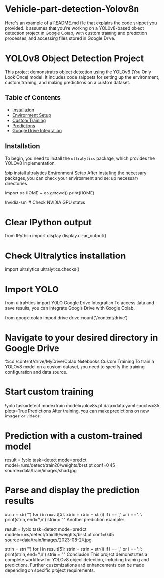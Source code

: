 # Vehicle-part-detection-Yolov8n

Here's an example of a README.md file that explains the code snippet you provided. It assumes that you're working on a YOLOv8-based object detection project in Google Colab, with custom training and prediction processes, and accessing files stored in Google Drive.

# YOLOv8 Object Detection Project

This project demonstrates object detection using the YOLOv8 (You Only Look Once) model. It includes code snippets for setting up the environment, custom training, and making predictions on a custom dataset.

## Table of Contents
- [Installation](#installation)
- [Environment Setup](#environment-setup)
- [Custom Training](#custom-training)
- [Predictions](#predictions)
- [Google Drive Integration](#google-drive-integration)

## Installation

To begin, you need to install the `ultralytics` package, which provides the YOLOv8 implementation.

!pip install ultralytics
Environment Setup
After installing the necessary packages, you can check your environment and set up necessary directories.

import os
HOME = os.getcwd()
print(HOME)

!nvidia-smi  # Check NVIDIA GPU status

# Clear IPython output
from IPython import display
display.clear_output()

# Check Ultralytics installation
import ultralytics
ultralytics.checks()

# Import YOLO
from ultralytics import YOLO
Google Drive Integration
To access data and save results, you can integrate Google Drive with Google Colab.

from google.colab import drive
drive.mount('/content/drive')

# Navigate to your desired directory in Google Drive
%cd /content/drive/MyDrive/Colab Notebooks
Custom Training
To train a YOLOv8 model on a custom dataset, you need to specify the training configuration and data source.

# Start custom training
!yolo task=detect mode=train model=yolov8s.pt data=data.yaml epochs=35 plots=True
Predictions
After training, you can make predictions on new images or videos.

# Prediction with a custom-trained model
result = !yolo task=detect mode=predict model=runs/detect/train20/weights/best.pt conf=0.45 source=data/train/images/shad.jpg

# Parse and display the prediction results
strin = str("")
for i in result[5]:
  strin = strin + str(i)
  if i == ',' or i == ':':
    print(strin, end='\n')
    strin = ""
Another prediction example:

result = !yolo task=detect mode=predict model=runs/detect/train19/weights/best.pt conf=0.45 source=data/train/images/2023-08-24.jpg

strin = str("")
for i in result[5]:
  strin = strin + str(i)
  if i == ',' or i == ':':
    print(strin, end='\n')
    strin = ""
Conclusion
This project demonstrates a complete workflow for YOLOv8 object detection, including training and predictions. Further customizations and enhancements can be made depending on specific project requirements.





